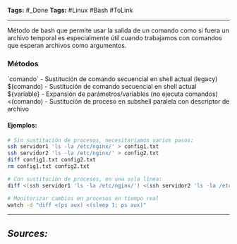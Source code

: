 **Tags:** #_Done 
**Tags:** #Linux #Bash #ToLink 
- - -
Método de bash que permite usar la salida de un comando como si fuera un archivo temporal es especialmente útil cuando trabajamos con comandos que esperan archivos como argumentos.
### Métodos
\`comando\` - Sustitución de comando secuencial en shell actual (legacy)
$(comando) - Sustitución de comando secuencial en shell actual
${variable} - Expansión de parámetros/variables (no ejecuta comandos)
<(comando) - Sustitución de proceso en subshell paralela con descriptor de archivo
#### Ejemplos:
``` bash
# Sin sustitución de procesos, necesitaríamos varios pasos:
ssh servidor1 'ls -la /etc/nginx/' > config1.txt
ssh servidor2 'ls -la /etc/nginx/' > config2.txt
diff config1.txt config2.txt
rm config1.txt config2.txt

# Con sustitución de procesos, en una sola línea:
diff <(ssh servidor1 'ls -la /etc/nginx/') <(ssh servidor2 'ls -la /etc/nginx/')

# Monitorizar cambios en procesos en tiempo real
watch -d "diff <(ps aux) <(sleep 1; ps aux)"
```

- - - 
## ***Sources:***